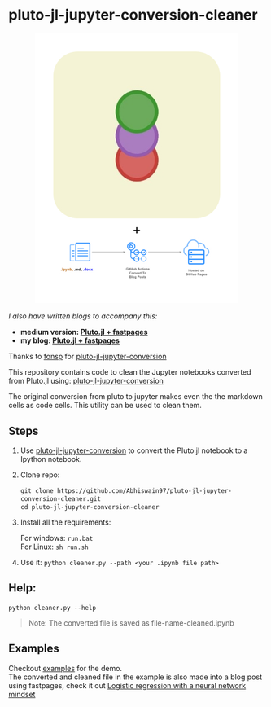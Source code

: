 # pluto-jl-jupyter-conversion-cleaner

<p align="center">
  <img src="plutojl_fastpages.jpg" height="" width="400">
</p>

_I also have written blogs to accompany this:_

- **medium version: [Pluto.jl + fastpages](https://abhi08as-as.medium.com/pluto-jl-fastpages-9d698c013b3a)**
- **my blog: [Pluto.jl + fastpages](https://abhishekswain.me/blog%20post/fastai/fastpages/2021/03/14/pluto-to-Jupyter-cleaned.html)**

Thanks to [fonsp](https://github.com/fonsp) for [pluto-jl-jupyter-conversion](https://observablehq.com/@olivier_plas/pluto-jl-jupyter-conversion)

This repository contains code to clean the Jupyter notebooks converted from Pluto.jl using:
[pluto-jl-jupyter-conversion](https://observablehq.com/@olivier_plas/pluto-jl-jupyter-conversion)

The original conversion from pluto to jupyter makes even the the markdown cells as code cells. This utility can be used to clean them.

## Steps

1. Use [pluto-jl-jupyter-conversion](https://observablehq.com/@olivier_plas/pluto-jl-jupyter-conversion) to convert the Pluto.jl notebook to a Ipython notebook.

2. Clone repo:

   ```
   git clone https://github.com/Abhiswain97/pluto-jl-jupyter-conversion-cleaner.git
   cd pluto-jl-jupyter-conversion-cleaner
   ```
3. Install all the requirements:

   For windows: `run.bat` <br>
   For Linux: `sh run.sh`
   
4. Use it: `python cleaner.py --path <your .ipynb file path>`

## Help:

    python cleaner.py --help

> Note: The converted file is saved as file-name-cleaned.ipynb

## Examples

Checkout [examples](https://github.com/Abhiswain97/pluto-jl-jupyter-conversion-cleaner/tree/main/examples) for the demo. <br>
The converted and cleaned file in the example is also made into a blog post using fastpages, check it out [Logistic regression with a neural network mindset](https://abhishekswain.me/machine%20learning/maths/2020/07/28/Logistic_regression-Copy1.html)
